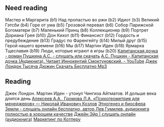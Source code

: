 ## Need reading
Мастер и Маргарита (b1)
Над пропастью во ржи (b2)
Идиот (b3)
Великий Гэтсби (b4)
Горе от ума (b5)
Грозовой перевал (b6)
Собор Парижской Богоматери (b7)
Маленький Принц (b8)
Коллекционер (b9)
Портрет Дориана Грея (b10)
Дон Кихот (b11)
Финансист (b12)
Гордость и предубеждение (b13)
Градус по Фаренгейту (b14)
Милый друг (b15)
Герой нашего времени (b16)
Мы (b17)
Мартин Иден (b18)
Ярмарка Тщеславия (b19)
Люди, которые играют в игры (b20)
[Капитанская дочка - роман Пушкина А.С. - слушать или скачать](https://mishka-knizhka.ru/audio-rasskazy-dlya-detej/audio-rasskazy-pushkina/kapitanskaja-dochka-audio/)
[А.С. Пушкин - Капитанская дочка (Аудикнига). Читает Иннокентий Смоктуновский. - YouTube](https://www.youtube.com/watch?v=NxxRd-1DiYs&list=RDLVNxxRd-1DiYs&start_radio=1&rv=NxxRd-1DiYs&t=8)
[Джек Лондон Тысяча Дюжин Cкачать Бесплатно Mp3](https://mp3fitz.com/music/%D0%B4%D0%B6%D0%B5%D0%BA+%D0%BB%D0%BE%D0%BD%D0%B4%D0%BE%D0%BD+%D1%82%D1%8B%D1%81%D1%8F%D1%87%D0%B0+%D0%B4%D1%8E%D0%B6%D0%B8%D0%BD/)

## Reading
Джек Лондон. Мартин Иден - утонул
Чингиза Айтматов. И дольше века длится день
[Алексеев А.А., Громова Л.А. «Психогеометрия для менеджеров» — Николай Иванович Козлов](http://nkozlov.ru/book/181-alekseev-a-a-gromova-l-a-psihogeometrija-dlja-menedzherov.html)
[Этногенез и биосфера Земли - слушать онлайн бесплатно, автор Лев Гумилев, аудиокнига полностью в хорошем качестве](https://aubook.org/book/etnogenez-i-biosfera-zemli-lev-gumilev)
[Джейн Эйр | слушать онлайн (аудиокнига)](https://deti-online.com/audioskazki/povesti-i-romany-mp3/dzheyn-eyr/)
[Маркетинг по Котлеру](https://co-libry.online/book/marketing-po-kotleru--filip-kotler)

